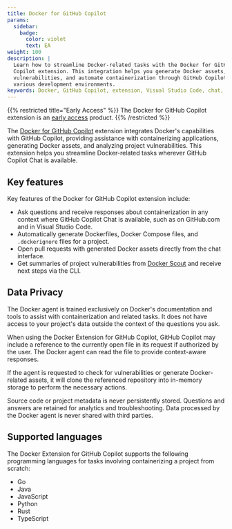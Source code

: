 ```yaml
---
title: Docker for GitHub Copilot
params:
  sidebar:
    badge:
      color: violet
      text: EA
weight: 100
description: |
  Learn how to streamline Docker-related tasks with the Docker for GitHub
  Copilot extension. This integration helps you generate Docker assets, analyze
  vulnerabilities, and automate containerization through GitHub Copilot Chat in
  various development environments.
keywords: Docker, GitHub Copilot, extension, Visual Studio Code, chat, ai, containerization
---
```


{{% restricted title="Early Access" %}}
The Docker for GitHub Copilot extension is an [early access](/release-lifecycle#early-access-ea) product.
{{% /restricted %}}

The [Docker for GitHub Copilot](https://github.com/marketplace/docker-for-github-copilot)
extension integrates Docker's capabilities with GitHub Copilot, providing
assistance with containerizing applications, generating Docker assets, and
analyzing project vulnerabilities. This extension helps you streamline
Docker-related tasks wherever GitHub Copilot Chat is available.

## Key features

Key features of the Docker for GitHub Copilot extension include:

- Ask questions and receive responses about containerization in any context
  where GitHub Copilot Chat is available, such as on GitHub.com and in Visual Studio Code.
- Automatically generate Dockerfiles, Docker Compose files, and `.dockerignore`
  files for a project.
- Open pull requests with generated Docker assets directly from the chat
  interface.
- Get summaries of project vulnerabilities from [Docker
  Scout](/manuals/scout/_index.md) and receive next steps via the CLI.

## Data Privacy

The Docker agent is trained exclusively on Docker's documentation and tools to
assist with containerization and related tasks. It does not have access to your
project's data outside the context of the questions you ask.

When using the Docker Extension for GitHub Copilot, GitHub Copilot may include
a reference to the currently open file in its request if authorized by the
user. The Docker agent can read the file to provide context-aware responses.

If the agent is requested to check for vulnerabilities or generate
Docker-related assets, it will clone the referenced repository into in-memory
storage to perform the necessary actions.

Source code or project metadata is never persistently stored. Questions and
answers are retained for analytics and troubleshooting. Data processed by the
Docker agent is never shared with third parties.

## Supported languages

The Docker Extension for GitHub Copilot supports the following programming
languages for tasks involving containerizing a project from scratch:

- Go
- Java
- JavaScript
- Python
- Rust
- TypeScript
